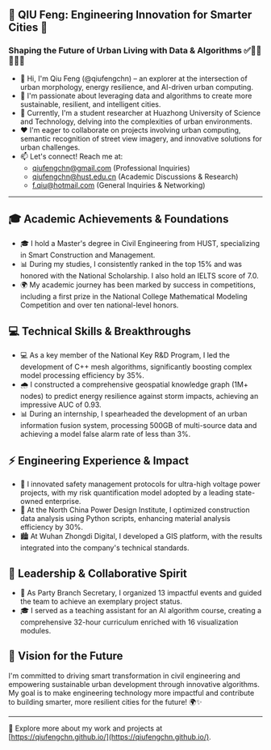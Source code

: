 ## 🌟 **QIU Feng: Engineering Innovation for Smarter Cities** 🌟

### Shaping the Future of Urban Living with Data & Algorithms ✅🚩🔎👋🧠💡

- 👋 Hi, I'm Qiu Feng  (@qiufengchn) – an explorer at the intersection of urban morphology, energy resilience, and AI-driven urban computing.
- 👀 I'm passionate about leveraging data and algorithms to create more sustainable, resilient, and intelligent cities.
- 🌱 Currently, I'm a student researcher at Huazhong University of Science and Technology, delving into the complexities of urban environments.
- ❤️ I'm eager to collaborate on projects involving urban computing, semantic recognition of street view imagery, and innovative solutions for urban challenges.
- 📫 Let's connect! Reach me at:
  - qiufengchn@gmail.com (Professional Inquiries)
  - qiufengchn@hust.edu.cn (Academic Discussions & Research)
  - f.qiu@hotmail.com (General Inquiries & Networking)

---

## 🎓 **Academic Achievements & Foundations**

- 🎓 I hold a Master's degree in Civil Engineering from HUST, specializing in Smart Construction and Management.
- 📊 During my studies, I consistently ranked in the top 15% and was honored with the National Scholarship. I also hold an IELTS score of 7.0.
- 🌍 My academic journey has been marked by success in competitions, including a first prize in the National College Mathematical Modeling Competition and over ten national-level honors.

## 💻 **Technical Skills & Breakthroughs**

- 💻 As a key member of the National Key R&D Program, I led the development of C++ mesh algorithms, significantly boosting complex model processing efficiency by 35%.
- 🌧️ I constructed a comprehensive geospatial knowledge graph (1M+ nodes) to predict energy resilience against storm impacts, achieving an impressive AUC of 0.93.
- 📊 During an internship, I spearheaded the development of an urban information fusion system, processing 500GB of multi-source data and achieving a model false alarm rate of less than 3%.

## ⚡ **Engineering Experience & Impact**

- 🚧 I innovated safety management protocols for ultra-high voltage power projects, with my risk quantification model adopted by a leading state-owned enterprise.
- 📐 At the North China Power Design Institute, I optimized construction data analysis using Python scripts, enhancing material analysis efficiency by 30%.
- 🏙️ At Wuhan Zhongdi Digital, I developed a GIS platform, with the results integrated into the company's technical standards.

## 🤝 **Leadership & Collaborative Spirit**

- 🎯 As Party Branch Secretary, I organized 13 impactful events and guided the team to achieve an exemplary project status.
- 🎓 I served as a teaching assistant for an AI algorithm course, creating a comprehensive 32-hour curriculum enriched with 16 visualization modules.

## 🚀 **Vision for the Future**

I'm committed to driving smart transformation in civil engineering and empowering sustainable urban development through innovative algorithms. My goal is to make engineering technology more impactful and contribute to building smarter, more resilient cities for the future! 🌍✨

---

🔎 Explore more about my work and projects at [https://qiufengchn.github.io/](https://qiufengchn.github.io/).

<!---
qiufengchn/qiufengchn is a ✨ special ✨ repository because its `README.md` (this file) appears on your GitHub profile.
You can click the Preview link to take a look at your changes.
--->
